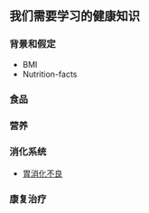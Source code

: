 ## 我们需要学习的健康知识

### 背景和假定
- BMI
- Nutrition-facts

### 食品

### 营养 

### 消化系统
- [胃消化不良](/chapters/3-digestive-system/胃消化不良.md)

### 康复治疗




